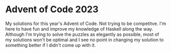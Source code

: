 # Advent of Code 2023
My solutions for this year's Advent of Code. Not trying to be competitve.
I'm here to have fun and improve my knowledge of Haskell along the way.
Although I'm trying to solve the puzzles as elegantly as possible, most of my solutions won't be optimal and I see no point in changing my solution to something better if I didn't come up with it.